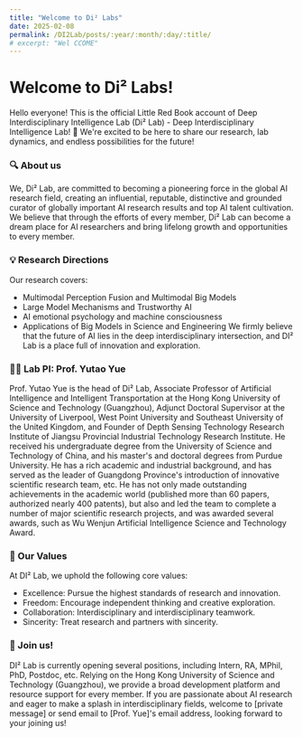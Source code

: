 ```yaml
---
title: "Welcome to Di² Labs"
date: 2025-02-08
permalink: /DI2Lab/posts/:year/:month/:day/:title/
# excerpt: "Wel CCOME"
---
```


# Welcome to Di² Labs!

Hello everyone! This is the official Little Red Book account of Deep Interdisciplinary Intelligence Lab (Di² Lab) - Deep Interdisciplinary Intelligence Lab! 🎉 We're excited to be here to share our research, lab dynamics, and endless possibilities for the future!

### 🔍 About us
We, Di² Lab, are committed to becoming a pioneering force in the global AI research field, creating an influential, reputable, distinctive and grounded curator of globally important AI research results and top AI talent cultivation. We believe that through the efforts of every member, Di² Lab can become a dream place for AI researchers and bring lifelong growth and opportunities to every member.

### 💡 Research Directions
Our research covers:
- Multimodal Perception Fusion and Multimodal Big Models
- Large Model Mechanisms and Trustworthy AI
- AI emotional psychology and machine consciousness
- Applications of Big Models in Science and Engineering
We firmly believe that the future of AI lies in the deep interdisciplinary intersection, and DI² Lab is a place full of innovation and exploration.

### 👨‍🔬 Lab PI: Prof. Yutao Yue
Prof. Yutao Yue is the head of Di² Lab, Associate Professor of Artificial Intelligence and Intelligent Transportation at the Hong Kong University of Science and Technology (Guangzhou), Adjunct Doctoral Supervisor at the University of Liverpool, West Point University and Southeast University of the United Kingdom, and Founder of Depth Sensing Technology Research Institute of Jiangsu Provincial Industrial Technology Research Institute. He received his undergraduate degree from the University of Science and Technology of China, and his master's and doctoral degrees from Purdue University. He has a rich academic and industrial background, and has served as the leader of Guangdong Province's introduction of innovative scientific research team, etc. He has not only made outstanding achievements in the academic world (published more than 60 papers, authorized nearly 400 patents), but also and led the team to complete a number of major scientific research projects, and was awarded several awards, such as Wu Wenjun Artificial Intelligence Science and Technology Award.

### 🌈 Our Values
At DI² Lab, we uphold the following core values:
- Excellence: Pursue the highest standards of research and innovation.
- Freedom: Encourage independent thinking and creative exploration.
- Collaboration: Interdisciplinary and interdisciplinary teamwork.
- Sincerity: Treat research and partners with sincerity.

### 🚀 Join us!
DI² Lab is currently opening several positions, including Intern, RA, MPhil, PhD, Postdoc, etc. Relying on the Hong Kong University of Science and Technology (Guangzhou), we provide a broad development platform and resource support for every member. If you are passionate about AI research and eager to make a splash in interdisciplinary fields, welcome to [private message] or send email to [Prof. Yue]'s email address, looking forward to your joining us!